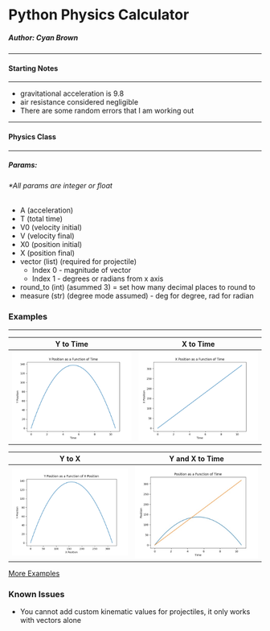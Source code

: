 # Python Physics Calculator
##### Author: Cyan Brown
***
#### Starting Notes
***
* gravitational acceleration is 9.8
* air resistance considered negligible
* There are some random errors that I am working out
***
#### Physics Class
***
##### Params:
###### *All params are integer or float
* A (acceleration)
* T (total time)
* V0 (velocity initial)
* V (velocity final)
* X0 (position initial)
* X (position final)
* vector (list) (required for projectile)
    * Index 0 - magnitude of vector
    * Index 1 - degrees or radians from x axis
* round_to (int) (asummed 3) = set how many decimal places to round to
* measure (str) (degree mode assumed) - deg for degree, rad for radian

### Examples
***
Y to Time             |  X to Time           
:--------------------:|:--------------------:|
 ![](examples/ty_example.png)|  ![](examples/tx_example.png)

Y to X                |Y and X to Time
:--------------------:|:--------------------:|
![](examples/xy_example.png)|![](examples/all_example.png)
[More Examples](https://github.com/CyanBrown/PhysicsCalculator/tree/master/examples)

### Known Issues
* You cannot add custom kinematic values for projectiles, it only works with vectors alone
